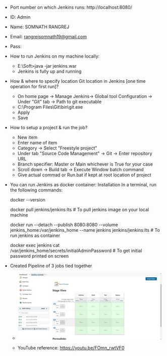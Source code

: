 - Port number on which Jenkins runs: http://localhost:8080/ 
- ID: Admin
- Name: SOMNATH RANGREJ
- Email: rangrejsomnath19@gmail.com
- Pass: 

- How to run Jenkins on my machine locally:
  - E:\Soft>java -jar jenkins.war
  - Jenkins is fully up and running
	 
- How & where to specify location Git location in Jenkins [one time operation for first run]?
	- On home page -> Manage Jenkins-> Global tool Configuration -> Under "Git" tab -> Path to git executable
	- C:\Program Files\Git\bin\git.exe
	- Apply
	- Save
	
- How to setup a project & run the job?
	- New item
	- Enter name of item
	- Category -> Select "Freestyle project"
	- Under tab "Source Code Management" -> Git -> Enter repository URL
	- Branch specifier: Master or Main whichever is True for your case
	- Scroll down -> Build tab -> Execute Window batch command
	- Give actual commad or Run.bat if kept at root location of project

- You can run Jenkins as docker container:
	Installation
	In a terminal, run the following commands:

	docker --version

	docker pull jenkins/jenkins:lts  # To pull jenkins image on your local machine

	docker run --detach --publish 8080:8080 --volume jenkins_home:/var/jenkins_home --name jenkins jenkins/jenkins:lts   # To run jenkins as container

	docker exec jenkins cat /var/jenkins_home/secrets/initialAdminPassword   # To get initial password printed on screen

	
- Created Pipeline of 3 jobs tied together

	- ![Pipeline using Jenkins plugin: delivery pipeline plugin](/Jenkins/Learning_Jenkins/Pipeline_job_output.jpg)

	- YouTube reference: https://youtu.be/FOmn_rwtVF0
	